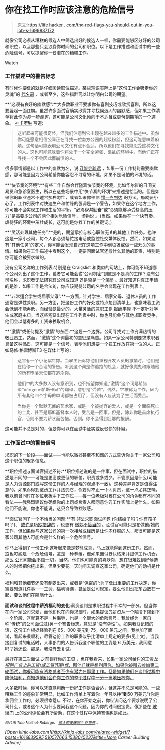# 你在找工作时应该注意的危险信号

> 原文:[https://life hacker . com/the-red-flags-you-should-out-in-you-job-s-1699837172](https://lifehacker.com/the-red-flags-you-should-look-out-for-during-your-job-s-1699837172)

就像公司必须从糟糕的候选人中筛选出好的候选人一样，你需要能够区分好的公司和职位，以及那些只会浪费你时间的公司和职位。以下是工作描述和面试中的一些危险信号，可以提醒你一份潜在的糟糕工作。

Watch

### 工作描述中的警告标志

有时候你要做的就是仔细阅读职位描述。某些短语实际上是“这份工作会吸走你的灵魂”的 [代名词](https://lifehacker.com/the-hidden-meaning-behind-phrases-in-job-ads-5889023) ，或者至少，这些措辞可以让你明白公司的期望。

**“必须有良好的幽默感”:**大多数职业不要求你有喜剧技巧或欣赏喜剧，所以这要竖起一面红旗。虽然许多面试官确实欣赏并寻找候选人的幽默感，但如果工作清单将此作为*的一项要求*，这可能是公司文化倾向于不适当或更苛刻期望的一个迹象。 [神卡罗琳](http://www.divinecaroline.com/lifestyle/career-advice/7-warning-signs-job-descriptions?page=4#gigya-comments-block) 写道:

> 这听起来可能很奇怪，但我们注意到它出现在越来越多的工作描述中。虽然你可能愿意相信公司正在寻找一位南方公园的超级粉丝，但这可能意味着麻烦。这句话可能表明公司文化有点不合适，所以他们在寻找能忍受这种文化的人。这也可能意味着你将处于一个完全紧张、混乱的环境中，而他们正在寻找一个不会因此而崩溃的人。

很多事情都是以工作中的幽默为名，说 [可能会疏远](https://lifehacker.com/things-you-should-never-say-to-women-working-in-tech-or-1695257473) ，如果一份工作特别需要幽默感，那可能是因为公司希望你能容忍不寻常的环境，如果不是可怕的环境的话。

**“快节奏的环境”:**有些工作自然会伴随着快节奏的环境，比如华尔街的日间交易员和急诊室医生，所以在这些场景中用“快节奏的环境”来描述是恰当的。但是如果你的职业通常不适合那种匆忙，或者如果你相信 [慢一点到达](http://lifehacker.com/slow-down-youll-get-the-job-done-faster-1667281707#_ga=1.11799860.1825306252.1429829492) 的方法，那就要小心了。工作列表中对快速生产和忙碌的强调是一个警告，如果你在这个地方工作，你可能不会实现工作和生活的平衡。“必须*极其*勤奋”或“必须能够承受极高的压力”是高要求公司的两个相关危险信号， [怪物说](http://career-advice.monster.com/job-search/getting-started/job-post-red-flags/article.aspx) 。(当然，如果你在一个快节奏、虐待狂的环境中茁壮成长，这可能是你找工作的关键词。)

**“灵活处理其他任务”:**是的，期望承担与核心职位无关的其他工作任务。也许这是一家小公司，每个人都必须帮忙接电话或监控社交媒体反馈。然而，如果没有“其他任务”的定义，你可能会发现自己在这项工作中倒垃圾或做一些无关的事情。如果你在工作描述中看到这个，一定要问面试官还有什么其他的职责，特别是你可能会被要求做的。

没有公司名称的工作列表:特别是在 Craigslist 和类似的网站上，你可能不知道哪个公司列出了这个工作，或者它可能会说“公司机密”到底是不是真的工作？没有公司名称，求职者无法研究该公司或知道 [这是否是一个骗局](https://lifehacker.com/the-complete-guide-to-avoiding-online-scams-for-your-l-5420356) 。最好知道你真正申请的是谁，如果工作是合法的，你应该期待公司的名字会出现在工作列表上。

**“非常适合学生或居家父母”:**一方面，针对学生、居家父母、退休人员的工作通常是弹性兼职。另一方面，把这份工作的好处或特点加到清单上，也意味着工资会低到不能再低，而经验是最少的。大量灵活的兼职工作 [报酬丰厚](https://lifehacker.com/part-time-jobs-that-pay-well-and-teach-you-a-skill-5798350) 不一定针对学生或家庭主妇。当这些短语出现在工作列表中时，你也可能会与其他求职者竞争，他们会以低得多的工资来换取机会。

**“激情”或任何提及“激情”的东西:**这是一个边界。公司寻找对工作充满热情的敬业员工。然而，“激情”这个词最初的意思是痛苦。如果一家公司特别要求求职者具备这种品质，这可能是一个信号，表明他们想要一个把工作放在第一位的人。正如马修·格雷博斯T3 在媒体上写的 :

> 这里有一个小花絮给你。当雇主告诉你他们重视开发人员的激情时，他们是在给你一个合理的警告。听到这个词是你逃跑的机会，就好像魔鬼和跟随他的所有堕落天使都在追杀你。
> 
> 他们中的大多数人没有意识到，也不指望你知道,“激情”这个词是希腊语“πάσχειν·帕斯卡因”的翻译，意思是“受苦”。诚然，它被称为工作，因为所有其他四个字母的单词都被占用了，但没有人应该为了生活而受苦。
> 
> 当你是一个默默无闻的艺术家，或是一个被抛弃的爱人，或是一个面临死亡的士兵，甚至是耶稣基督本人时，受苦是一回事。但是，除非你是首席执行官，否则不要为薪水而苦恼。否则，你不会得到足够的报酬。

这可能并不总是对的，但是你可以在面试中证实或反驳你的怀疑。

### 工作面试中的警告信号

求职的下一阶段——面试——也能以微妙甚至不和谐的方式告诉你关于一家公司和这个职位的很多信息。

**职位描述与面试官描述不符:**职位描述说的是一件事，但在面试中，职位的描述是不同的——可能是更高或更低的职位，职责或多或少。不管原因是什么(可能是人力资源部门或写这份工作的人与经理的观点不一致)，这种差异肯定是值得注意的。如果你得到这份工作并接受它，你要对不止一个人负责，这一点尤其正确。我以前曾同时在多位老板手下工作过——每一位老板对我在公司的角色都有不同的看法——我强烈建议你确保你的上司或负责人都同意你的工作实际上是什么。如果他们不能说，你也不能说，这只会导致挫败感。

**面试官问了一个不恰当的问题:**有 [非法求职面试问题](https://www.stat.washington.edu/jobs/questions/) (你结婚了吗？你有孩子吗？)、 [或许是巧妙措辞的](http://lifehacker.com/tackle-out-of-bounds-interview-questions-by-rephrasing-5375461) ，也更有 [微妙不恰当的](http://lifehacker.com/how-do-i-deal-with-interview-questions-i-d-rather-not-a-5886514) 。面试官可能只是在做他/她的工作，但如果你与这家公司的第一次接触或经历是让你不舒服的人，那很可能是这家公司其他人可能会是什么样的一个危险信号。

你马上得到了一份工作:这听起来像是梦想成真，马上就能得到这份工作。然而，这也可能是一个危险信号。这是一种恭维，但如果面试很快结束并提供工作机会，那么 [公司可能会不顾一切](https://lifehacker.com/dont-immediately-take-a-job-if-they-try-to-hire-you-in-1280903279) 。当然，他们也可能真的喜欢你，想在很难找到好候选人的时候把你挖出来，但至少要花一天时间去调查这家公司，确定他们的动机是什么。

福利和其他细节还没有制定出来，或者是“保密的”:为了做出重要的工作决定，你需要知道几件事——工资、福利待遇，甚至是公司规定。要么他们没把东西放在一起，要么他们在隐瞒什么。

**面试和谈判过程中薪资福利的变化**:薪资谈判是求职过程中不幸的一部分。但当你在向一家公司求爱，而他们也在向你求爱时，如果提议的薪资从一个阶段下降到下一个阶段，这就算不是一种侮辱，也是一个很大的危险信号。我曾经为一家自称“传统”的公司面试过(另一个警告标志。意思是“没有弹性”)。如果我没记错的话，这份工作根据经验列在 65，000 美元到 75，000 美元之间。我参加了面试，看起来很顺利，尽管这份工作的职责似乎比清单上规定的要多(见上文)。当我接到复试的电话时，人事部门的人告诉我这个职位的工资是 6 万美元，我同意吗？她还说，那是。我没有去复试。

最好在第二次面试 之前谈好你的工资 [，但在我看来，如果一家公司给你的工资*比招聘广告上的工资(或工资范围)低*，那他们就是想利用你。如果你被叫去参加第二轮面试，你很可能有资格或者至少有潜力在那里工作。但是如果他们在谈判过程中降低福利，你知道他们会在你工作的整个过程中一分一毫地压榨你。](http://lifehacker.com/negotiate-your-desired-salary-before-the-second-intervi-1552145678)

大多数时候，你可以凭直觉判断一份好工作是否合适，但这并不总是可能的。一些糟糕工作的迹象非常明显，比如工作清单上写着你一年可以挣"**到**50 万美元"(你是拿佣金工作的，必须很幸运)。不过，在你开始之前，你应该问这个要求说明了公司什么，或者这个人为什么要问我这个问题，因为你的时间很宝贵。像那些在 [玻璃门](http://www.glassdoor.com/index.htm) 上的公司评论会有所帮助，在这个过程中保持警惕也是如此。

<small>*照片由 Tina Mailhot-Roberge、*</small> [<small>*惊人的美味*</small>](https://www.flickr.com/photos/shockinglytasty/4940901892/sizes/l)<small></small>*[<small>*阿兰·克里弗*</small>](https://www.flickr.com/photos/alancleaver/4320245924/sizes/z/) <small>*。*</small>*

*[Open *kinja-labs.com*](http://kinja-labs.com/related-widget/?posts=1616639595,510587663,1538045237&title=More Career Building Advice)*